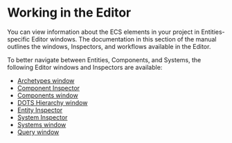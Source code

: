 # Working in the Editor

You can view information about the ECS elements in your project in Entities-specific Editor windows. The documentation in this section of the manual outlines the windows, Inspectors, and workflows available in the Editor.

To better navigate between Entities, Components, and Systems, the following Editor windows and Inspectors are available:

* [Archetypes window](editor-archetypes-window.md)
* [Component Inspector](editor-component-inspector.md)
* [Components window](editor-components-window.md)
* [DOTS Hierarchy window](editor-hierarchy-window.md)
* [Entity Inspector](editor-entity-inspector.md)
* [System Inspector](editor-system-inspector.md)
* [Systems window](editor-systems-window.md)
* [Query window](editor-query-window.md)